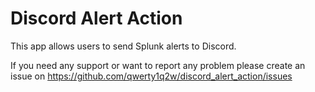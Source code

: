 # Discord Alert Action

This app allows users to send Splunk alerts to Discord.

If you need any support or want to report any problem please create an issue on https://github.com/qwerty1q2w/discord_alert_action/issues